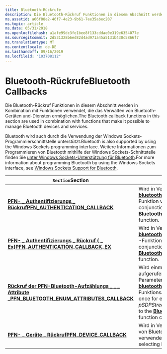 ```yaml
---
title: Bluetooth-Rückrufe
description: Die Bluetooth-Rückruf Funktionen in diesem Abschnitt werden in Kombination mit Funktionen verwendet, die das Verwalten von Bluetooth-Geräten und-Diensten ermöglichen.
ms.assetid: a66f88e2-46f7-4e23-9b61-7ee35abec207
ms.topic: article
ms.date: 05/31/2018
ms.openlocfilehash: a1afe99dc3fe1bee8f133cddae0e319e6354077e
ms.sourcegitcommit: 2d531328b6ed82d4ad971a45a5131b430c5866f7
ms.translationtype: MT
ms.contentlocale: de-DE
ms.lasthandoff: 09/16/2019
ms.locfileid: "103708112"
---
```

# <a name="bluetooth-callbacks"></a><span data-ttu-id="a19e9-103">Bluetooth-Rückrufe</span><span class="sxs-lookup"><span data-stu-id="a19e9-103">Bluetooth Callbacks</span></span>

<span data-ttu-id="a19e9-104">Die Bluetooth-Rückruf Funktionen in diesem Abschnitt werden in Kombination mit Funktionen verwendet, die das Verwalten von Bluetooth-Geräten und-Diensten ermöglichen.</span><span class="sxs-lookup"><span data-stu-id="a19e9-104">The Bluetooth callback functions in this section are used in combination with functions that make it possible to manage Bluetooth devices and services.</span></span>

<span data-ttu-id="a19e9-105">Bluetooth wird auch durch die Verwendung der Windows Sockets-Programmierschnittstelle unterstützt.</span><span class="sxs-lookup"><span data-stu-id="a19e9-105">Bluetooth is also supported by using the Windows Sockets programming interface.</span></span> <span data-ttu-id="a19e9-106">Weitere Informationen zum Programmieren von Bluetooth mithilfe der Windows Sockets-Schnittstelle finden Sie [unter Windows Sockets-Unterstützung für Bluetooth](windows-sockets-support-for-bluetooth.md).</span><span class="sxs-lookup"><span data-stu-id="a19e9-106">For more information about programming Bluetooth by using the Windows Sockets interface, see [Windows Sockets Support for Bluetooth](windows-sockets-support-for-bluetooth.md).</span></span>



| <span data-ttu-id="a19e9-107">`Section`</span><span class="sxs-lookup"><span data-stu-id="a19e9-107">Section</span></span>                                                                                      | <span data-ttu-id="a19e9-108">Inhalt</span><span class="sxs-lookup"><span data-stu-id="a19e9-108">Content</span></span>                                                                                                                                                                  |
|----------------------------------------------------------------------------------------------|--------------------------------------------------------------------------------------------------------------------------------------------------------------------------|
| [<span data-ttu-id="a19e9-109">**PFN- \_ Authentifizierungs \_ Rückruf**</span><span class="sxs-lookup"><span data-stu-id="a19e9-109">**PFN\_AUTHENTICATION\_CALLBACK**</span></span>](/windows/desktop/api/BluetoothAPIs/nc-bluetoothapis-pfn_authentication_callback)                         | <span data-ttu-id="a19e9-110">Wird in Verbindung mit der [**bluetoothregisterforauthentication**](/windows/desktop/api/BluetoothAPIs/nf-bluetoothapis-bluetoothregisterforauthentication) -Funktion verwendet.</span><span class="sxs-lookup"><span data-stu-id="a19e9-110">Used in conjunction with the [**BluetoothRegisterForAuthentication**](/windows/desktop/api/BluetoothAPIs/nf-bluetoothapis-bluetoothregisterforauthentication) function.</span></span>                                                  |
| [<span data-ttu-id="a19e9-111">**PFN- \_ Authentifizierungs \_ Rückruf ( \_ Ex)**</span><span class="sxs-lookup"><span data-stu-id="a19e9-111">**PFN\_AUTHENTICATION\_CALLBACK\_EX**</span></span>](/windows/desktop/api/BluetoothAPIs/nc-bluetoothapis-pfn_authentication_callback_ex)                  | <span data-ttu-id="a19e9-112">Wird in Verbindung mit der [**bluetoothregisterforauthenticationex**](/windows/desktop/api/BluetoothAPIs/nf-bluetoothapis-bluetoothregisterforauthenticationex) -Funktion verwendet.</span><span class="sxs-lookup"><span data-stu-id="a19e9-112">Used in conjunction with the [**BluetoothRegisterForAuthenticationEx**](/windows/desktop/api/BluetoothAPIs/nf-bluetoothapis-bluetoothregisterforauthenticationex) function.</span></span>                                              |
| [<span data-ttu-id="a19e9-113">**Rückruf der PFN-Bluetooth-Aufzählungs \_ \_ \_ Attribute \_**</span><span class="sxs-lookup"><span data-stu-id="a19e9-113">**PFN\_BLUETOOTH\_ENUM\_ATTRIBUTES\_CALLBACK**</span></span>](/windows/desktop/api/BluetoothAPIs/nc-bluetoothapis-pfn_bluetooth_enum_attributes_callback) | <span data-ttu-id="a19e9-114">Wird einmal für jedes Attribut aufgerufen, das im *psdpstream* -Parameter enthalten ist, der an den [**bluetoothsdpumattribute**](/windows/desktop/api/BluetoothAPIs/nf-bluetoothapis-bluetoothsdpenumattributes) -Funktionsaufruf übergeben wird.</span><span class="sxs-lookup"><span data-stu-id="a19e9-114">Called once for each attribute found in the *pSDPStream* parameter that is passed to the [**BluetoothSdpEnumAttributes**](/windows/desktop/api/BluetoothAPIs/nf-bluetoothapis-bluetoothsdpenumattributes) function call.</span></span> |
| [<span data-ttu-id="a19e9-115">**PFN- \_ Geräte \_ Rückruf**</span><span class="sxs-lookup"><span data-stu-id="a19e9-115">**PFN\_DEVICE\_CALLBACK**</span></span>](/windows/desktop/api/BluetoothAPIs/nc-bluetoothapis-pfn_device_callback)                                         | <span data-ttu-id="a19e9-116">Wird in Verbindung mit der Auswahl von Bluetooth-Geräten verwendet.</span><span class="sxs-lookup"><span data-stu-id="a19e9-116">Used in association with selecting Bluetooth devices.</span></span>                                                                                                                    |



 

 

 




